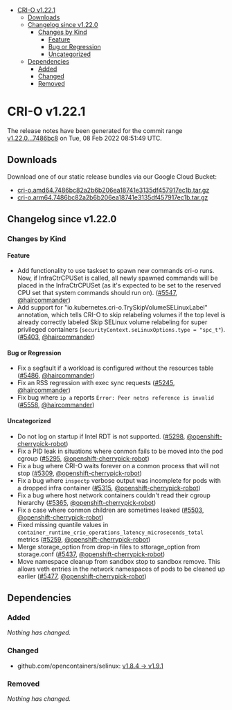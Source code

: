 - [CRI-O v1.22.1](#cri-o-v1221)
  - [Downloads](#downloads)
  - [Changelog since v1.22.0](#changelog-since-v1220)
    - [Changes by Kind](#changes-by-kind)
      - [Feature](#feature)
      - [Bug or Regression](#bug-or-regression)
      - [Uncategorized](#uncategorized)
  - [Dependencies](#dependencies)
    - [Added](#added)
    - [Changed](#changed)
    - [Removed](#removed)

# CRI-O v1.22.1

The release notes have been generated for the commit range
[v1.22.0...7486bc8](https://github.com/cri-o/cri-o/compare/v1.22.0...7486bc82a2b6b206ea18741e3135df457917ec1b) on Tue, 08 Feb 2022 08:51:49 UTC.

## Downloads

Download one of our static release bundles via our Google Cloud Bucket:

- [cri-o.amd64.7486bc82a2b6b206ea18741e3135df457917ec1b.tar.gz](https://storage.googleapis.com/cri-o/artifacts/cri-o.amd64.7486bc82a2b6b206ea18741e3135df457917ec1b.tar.gz)
- [cri-o.arm64.7486bc82a2b6b206ea18741e3135df457917ec1b.tar.gz](https://storage.googleapis.com/cri-o/artifacts/cri-o.arm64.7486bc82a2b6b206ea18741e3135df457917ec1b.tar.gz)

## Changelog since v1.22.0

### Changes by Kind

#### Feature
 - Add functionality to use taskset to spawn new commands cri-o runs. Now, if InfraCtrCPUSet is called, all newly spawned commands will be placed in the InfraCtrCPUSet (as it's expected to be set to the reserved CPU set that system commands should run on). ([#5547](https://github.com/cri-o/cri-o/pull/5547), [@haircommander](https://github.com/haircommander))
 - Add support for "io.kubernetes.cri-o.TrySkipVolumeSELinuxLabel" annotation, which tells CRI-O to skip relabeling volumes if the top level is already correctly labeled
  Skip SELinux volume relabeling for super privileged containers (`securityContext.seLinuxOptions.type = "spc_t"`). ([#5403](https://github.com/cri-o/cri-o/pull/5403), [@haircommander](https://github.com/haircommander))

#### Bug or Regression
 - Fix a segfault if a workload is configured without the resources table ([#5486](https://github.com/cri-o/cri-o/pull/5486), [@haircommander](https://github.com/haircommander))
 - Fix an RSS regression with exec sync requests ([#5245](https://github.com/cri-o/cri-o/pull/5245), [@haircommander](https://github.com/haircommander))
 - Fix bug where `ip a` reports `Error: Peer netns reference is invalid` ([#5558](https://github.com/cri-o/cri-o/pull/5558), [@haircommander](https://github.com/haircommander))

#### Uncategorized
 - Do not log on startup if Intel RDT is not supported. ([#5298](https://github.com/cri-o/cri-o/pull/5298), [@openshift-cherrypick-robot](https://github.com/openshift-cherrypick-robot))
 - Fix a PID leak in situations where conmon fails to be moved into the pod cgroup ([#5295](https://github.com/cri-o/cri-o/pull/5295), [@openshift-cherrypick-robot](https://github.com/openshift-cherrypick-robot))
 - Fix a bug where CRI-O waits forever on a conmon process that will not stop ([#5309](https://github.com/cri-o/cri-o/pull/5309), [@openshift-cherrypick-robot](https://github.com/openshift-cherrypick-robot))
 - Fix a bug where `inspectp` verbose output was incomplete for pods with a dropped infra container ([#5315](https://github.com/cri-o/cri-o/pull/5315), [@openshift-cherrypick-robot](https://github.com/openshift-cherrypick-robot))
 - Fix a bug where host network containers couldn't read their cgroup hierarchy ([#5365](https://github.com/cri-o/cri-o/pull/5365), [@openshift-cherrypick-robot](https://github.com/openshift-cherrypick-robot))
 - Fix a case where conmon children are sometimes leaked ([#5503](https://github.com/cri-o/cri-o/pull/5503), [@openshift-cherrypick-robot](https://github.com/openshift-cherrypick-robot))
 - Fixed missing quantile values in `container_runtime_crio_operations_latency_microseconds_total` metrics ([#5259](https://github.com/cri-o/cri-o/pull/5259), [@openshift-cherrypick-robot](https://github.com/openshift-cherrypick-robot))
 - Merge storage_option from drop-in files to sttorage_option from storage.conf ([#5437](https://github.com/cri-o/cri-o/pull/5437), [@openshift-cherrypick-robot](https://github.com/openshift-cherrypick-robot))
 - Move namespace cleanup from sandbox stop to sandbox remove. This allows veth entries in the network namespaces of pods to be cleaned up earlier ([#5477](https://github.com/cri-o/cri-o/pull/5477), [@openshift-cherrypick-robot](https://github.com/openshift-cherrypick-robot))

## Dependencies

### Added
_Nothing has changed._

### Changed
- github.com/opencontainers/selinux: [v1.8.4 → v1.9.1](https://github.com/opencontainers/selinux/compare/v1.8.4...v1.9.1)

### Removed
_Nothing has changed._
